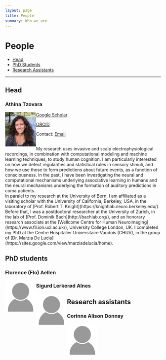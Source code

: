 ```yaml
---
layout: page
title: People
summary: Who we are
---
```


# People


* [Head](#head)
* [PhD Students](#phd-students)
* [Research Assistants](#research-assistants)

---

## Head

### Athina Tzovara

<img style="float: left;" src="https://raw.githubusercontent.com/ccneuro/ccneuro.github.io/master/assets/img/posts/TzovaraAthina_Picture.jpg" alt="Smiley face" width="100"/>

[Google Scholar](https://scholar.google.ch/citations?hl=en&user=XdOdIKYAAAAJ)

[ORCID](https://orcid.org/0000-0002-7588-1418)

Contact: [Email](athina.tz@gmail.com)

<br/>
My research uses invasive and scalp electrophysiological recordings, in combination with computational modeling and machine learning techniques, to study human cognition. I am particularly interested on how we detect regularities and statistical rules in sensory stimuli, and how we use those to form predictions about future events, as a function of consciousness. 
In the past, I have been investigating the neural and computational mechanisms underlying associative learning in humans and the neural mechanisms underlying the formation of auditory predictions in coma patients.

<br/>
In paralel to my research at the University of Bern, I am affiliated as a visiting scholar with the University of California, Berkeley, USA, in the laboratory of [Prof. Robert T. Knight](https://knightlab.neuro.berkeley.edu/). Before that, I was a postdoctoral researcher at the University of Zurich, in the lab of [Prof. Dominik Bach](http://bachlab.org/), and an honorary research associate at the [Wellcome Centre for Human Neuroimaging](https://www.fil.ion.ucl.ac.uk/), University College London, UK. I completed my PhD at the Centre Hospitalier Universitaire Vaudois (CHUV), in the group of [Dr. Marzia De Lucia](https://sites.google.com/view/marziadelucia/home).



## PhD students

### Florence (Flo) Aellen

<img style="float: left;" src="https://raw.githubusercontent.com/ccneuro/ccneuro.github.io/master/assets/img/posts/default_profile.png" width="100"/>



### Sigurd Lerkerød Alnes

<img style="float: left;" src="https://raw.githubusercontent.com/ccneuro/ccneuro.github.io/master/assets/img/posts/default_profile.png" alt="Smiley face" width="100"/>



## Research assistants

 ### Corinne Alison Donnay
 
 <img style="float: left;" src="https://raw.githubusercontent.com/ccneuro/ccneuro.github.io/master/assets/img/posts/default_profile.png" alt="Smiley face" width="100"/>
